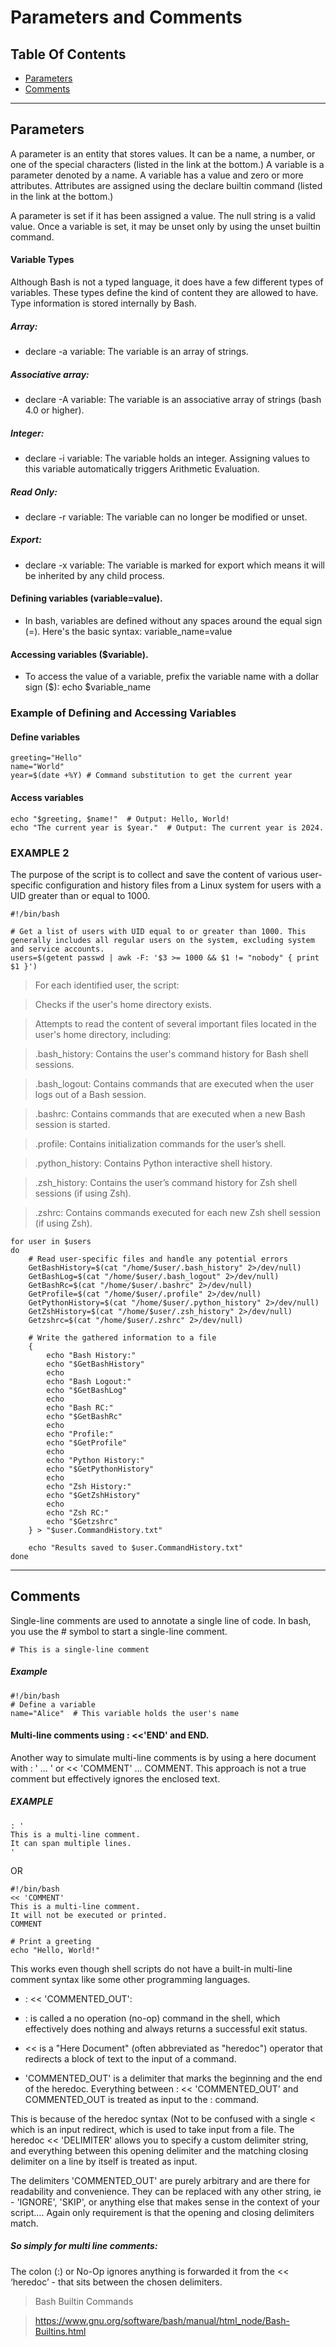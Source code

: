 # Parameters and Comments

## Table Of Contents

- [Parameters](#parameters) 
- [Comments](#comments)


*****************************************************************************************************************************************************************************
## Parameters 

A parameter is an entity that stores values. It can be a name, a number, or one of the special characters (listed in the link at the bottom.) 
A variable is a parameter denoted by a name. 
A variable has a value and zero or more attributes. 
Attributes are assigned using the declare builtin command (listed in the link at the bottom.) 

A parameter is set if it has been assigned a value. The null string is a valid value. Once a variable is set, it may be unset only by using the unset builtin command.

#### Variable Types
Although Bash is not a typed language, it does have a few different types of variables. These types define the kind of content they are allowed to have. Type information      is stored internally by Bash.

##### Array: 
- declare -a variable: The variable is an array of strings.

##### Associative array:
- declare -A variable: The variable is an associative array of strings (bash 4.0 or higher).

##### Integer:
- declare -i variable: The variable holds an integer. Assigning values to this variable automatically triggers Arithmetic Evaluation.

##### Read Only:
- declare -r variable: The variable can no longer be modified or unset.

##### Export:
- declare -x variable: The variable is marked for export which means it will be inherited by any child process.

#### Defining variables (variable=value).
- In bash, variables are defined without any spaces around the equal sign (=). Here's the basic syntax: variable_name=value

#### Accessing variables ($variable).
- To access the value of a variable, prefix the variable name with a dollar sign ($): echo $variable_name

### Example of Defining and Accessing Variables
    
#### Define variables
```
greeting="Hello"
name="World"
year=$(date +%Y) # Command substitution to get the current year
```
#### Access variables
```
echo "$greeting, $name!"  # Output: Hello, World!
echo "The current year is $year."  # Output: The current year is 2024.
```

### EXAMPLE 2 
The purpose of the script is to collect and save the content of various user-specific configuration and history files from a Linux system for users with a UID greater than or equal to 1000. 
```
#!/bin/bash

# Get a list of users with UID equal to or greater than 1000. This generally includes all regular users on the system, excluding system and service accounts.
users=$(getent passwd | awk -F: '$3 >= 1000 && $1 != "nobody" { print $1 }')
```
> For each identified user, the script:

> Checks if the user's home directory exists.

> Attempts to read the content of several important files located in the user's home directory, including:

> .bash_history: Contains the user's command history for Bash shell sessions.

> .bash_logout: Contains commands that are executed when the user logs out of a Bash session.

> .bashrc: Contains commands that are executed when a new Bash session is started.

> .profile: Contains initialization commands for the user’s shell.

> .python_history: Contains Python interactive shell history.

> .zsh_history: Contains the user’s command history for Zsh shell sessions (if using Zsh).

> .zshrc: Contains commands executed for each new Zsh shell session (if using Zsh).
```
for user in $users
do
    # Read user-specific files and handle any potential errors
    GetBashHistory=$(cat "/home/$user/.bash_history" 2>/dev/null)
    GetBashLog=$(cat "/home/$user/.bash_logout" 2>/dev/null)
    GetBashRc=$(cat "/home/$user/.bashrc" 2>/dev/null)
    GetProfile=$(cat "/home/$user/.profile" 2>/dev/null)
    GetPythonHistory=$(cat "/home/$user/.python_history" 2>/dev/null)
    GetZshHistory=$(cat "/home/$user/.zsh_history" 2>/dev/null)
    Getzshrc=$(cat "/home/$user/.zshrc" 2>/dev/null)

    # Write the gathered information to a file
    {
        echo "Bash History:"
        echo "$GetBashHistory"
        echo
        echo "Bash Logout:"
        echo "$GetBashLog"
        echo
        echo "Bash RC:"
        echo "$GetBashRc"
        echo
        echo "Profile:"
        echo "$GetProfile"
        echo
        echo "Python History:"
        echo "$GetPythonHistory"
        echo
        echo "Zsh History:"
        echo "$GetZshHistory"
        echo
        echo "Zsh RC:"
        echo "$Getzshrc"
    } > "$user.CommandHistory.txt"
    
    echo "Results saved to $user.CommandHistory.txt"
done
```

*****************************************************************************************************************************************************************************
## Comments

Single-line comments are used to annotate a single line of code. In bash, you use the # symbol to start a single-line comment.
```
# This is a single-line comment
```

##### Example
```
#!/bin/bash
# Define a variable
name="Alice"  # This variable holds the user's name
```

#### Multi-line comments using : <<'END' and END.
Another way to simulate multi-line comments is by using a here document with : ' ... ' or << 'COMMENT' ... COMMENT. This approach is not a true comment but effectively ignores the enclosed text.

##### EXAMPLE
```
: '
This is a multi-line comment.
It can span multiple lines.
'
```
OR
```
#!/bin/bash
<< 'COMMENT'
This is a multi-line comment.
It will not be executed or printed.
COMMENT

# Print a greeting
echo "Hello, World!"
```
This works even though shell scripts do not have a built-in multi-line comment syntax like some other programming languages.

- : << 'COMMENTED_OUT':
  
- : is called a no operation (no-op) command in the shell, which effectively does nothing and always returns a successful exit status.

- << is a "Here Document" (often abbreviated as "heredoc") operator that redirects a block of text to the input of a command.

- 'COMMENTED_OUT' is a delimiter that marks the beginning and the end of the heredoc. Everything between : << 'COMMENTED_OUT' and COMMENTED_OUT is treated as input to the      : command.

This is because of the heredoc syntax (Not to be confused with a single < which is an input redirect, which is used to take input from a file. The heredoc  << 'DELIMITER' allows you to specify a custom delimiter string, and everything between this opening delimiter and the matching closing delimiter on a line by itself is treated as input.

The delimiters 'COMMENTED_OUT' are purely arbitrary and are there for readability and convenience. They can be replaced with any other string, ie - 'IGNORE', 'SKIP', or anything else that makes sense in the context of your script…. Again only requirement is that the opening and closing delimiters match.

##### So simply for multi line comments:
The colon (:) or No-Op ignores anything  is forwarded it from the << ‘heredoc’ - that sits between the  chosen delimiters.


> Bash Builtin Commands

> https://www.gnu.org/software/bash/manual/html_node/Bash-Builtins.html
